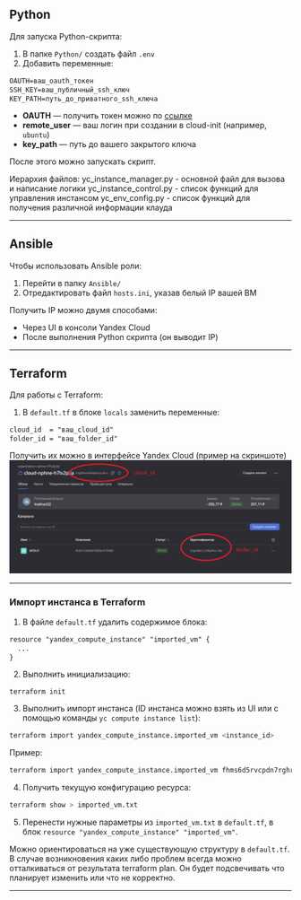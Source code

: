 
## Python

Для запуска Python-скрипта:

1. В папке `Python/` создать файл `.env`
2. Добавить переменные:

```
OAUTH=ваш_oauth_токен
SSH_KEY=ваш_публичный_ssh_ключ
KEY_PATH=путь_до_приватного_ssh_ключа
```

- **OAUTH** — получить токен можно по [ссылке](https://oauth.yandex.ru/authorize?response_type=token&client_id=1a6990aa636648e9b2ef855fa7bec2fb)
- **remote_user** — ваш логин при создании в cloud-init (например, `ubuntu`)
- **key_path** — путь до вашего закрытого ключа

После этого можно запускать скрипт.

Иерархия файлов:
yc_instance_manager.py - основной файл для вызова и написание логики
yc_instance_control.py - список функций для управления инстансом
yc_env_config.py - список функций для получения различной информации клауда


---

## Ansible

Чтобы использовать Ansible роли:

1. Перейти в папку `Ansible/`
2. Отредактировать файл `hosts.ini`, указав белый IP вашей ВМ

Получить IP можно двумя способами:
- Через UI в консоли Yandex Cloud
- После выполнения Python скрипта (он выводит IP)

---

## Terraform

Для работы с Terraform:

1. В `default.tf` в блоке `locals` заменить переменные:
```
cloud_id  = "ваш_cloud_id"
folder_id = "ваш_folder_id"
```

Получить их можно в интерфейсе Yandex Cloud (пример на скриншоте)
![img.png](img.png)

---

### Импорт инстанса в Terraform

1. В файле `default.tf` удалить содержимое блока:

```hcl
resource "yandex_compute_instance" "imported_vm" {
  ...
}
```

2. Выполнить инициализацию:

```bash
terraform init
```

3. Выполнить импорт инстанса (ID инстанса можно взять из UI или с помощью команды `yc compute instance list`):

```bash
terraform import yandex_compute_instance.imported_vm <instance_id>
```

Пример:
```bash
terraform import yandex_compute_instance.imported_vm fhms6d5rvcpdn7rghr2u
```

4. Получить текущую конфигурацию ресурса:

```bash
terraform show > imported_vm.txt
```

5. Перенести нужные параметры из `imported_vm.txt` в `default.tf`, в блок `resource "yandex_compute_instance" "imported_vm"`.

Можно ориентироваться на уже существующую структуру в `default.tf`. В случае возникновения каких либо проблем всегда можно отталкиваться от результата terraform plan. Он будет подсвечивать что планирует изменить или что не корректно.

---

